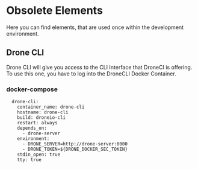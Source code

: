 # Obsolete Elements
Here you can find elements, that are used once within 
the development environment.


## Drone CLI
Drone CLI will give you access to the CLI Interface
that DroneCI is offering.
To use this one, you have to log into the
DroneCLI Docker Container.

### docker-compose

````
  drone-cli:
    container_name: drone-cli
    hostname: drone-cli
    build: droneio-cli
    restart: always
    depends_on:
      - drone-server
    environment:
      - DRONE_SERVER=http://drone-server:8000
      - DRONE_TOKEN=${DRONE_DOCKER_SEC_TOKEN}
    stdin_open: true
    tty: true

````

